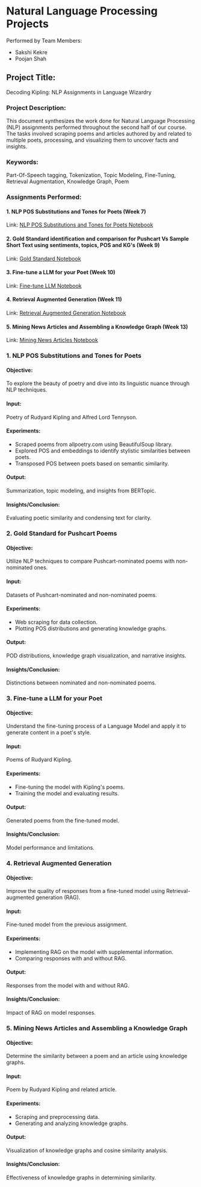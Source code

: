 # Natural Language Processing Projects 

Performed by Team Members:  
- Sakshi Kekre  
- Poojan Shah  

## Project Title:
Decoding Kipling: NLP Assignments in Language Wizardry  

### Project Description:  
This document synthesizes the work done for Natural Language Processing (NLP) assignments performed throughout the second half of our course. The tasks involved scraping poems and articles authored by and related to multiple poets, processing, and visualizing them to uncover facts and insights.

### Keywords:  
Part-Of-Speech tagging, Tokenization, Topic Modeling, Fine-Tuning, Retrieval Augmentation, Knowledge Graph, Poem

### Assignments Performed:  

#### 1. NLP POS Substitutions and Tones for Poets (Week 7)  
Link: [NLP POS Substitutions and Tones for Poets Notebook](https://drive.google.com/file/d/1IdHvpawsecXgbS38NC2kDg7HiOw02ch_/view?usp=drive_link)

#### 2. Gold Standard identification and comparison for Pushcart Vs Sample Short Text using sentiments, topics, POS and KG's (Week 9)  
Link: [Gold Standard Notebook](https://drive.google.com/file/d/17e_3UU8b2oV5wQC8_PdUgjoVKx_m4OSL/view?usp=drive_link)

#### 3. Fine-tune a LLM for your Poet (Week 10)  
Link: [Fine-tune LLM Notebook](https://drive.google.com/file/d/14WqCO9iWqprZkM-g5GPxtUah6jXygn0_/view?usp=drive_link)

#### 4. Retrieval Augmented Generation (Week 11)  
Link: [Retrieval Augmented Generation Notebook](https://colab.research.google.com/drive/12NO2P_keaKfkzKtCtQKde62i7Ps3tng2?usp=drive_link)

#### 5. Mining News Articles and Assembling a Knowledge Graph (Week 13)  
Link: [Mining News Articles Notebook](https://drive.google.com/file/d/1nbaJ8m3m9SWub5i4ix-zdFimGmC938Vu/view?usp=drive_link)

### 1. NLP POS Substitutions and Tones for Poets  
#### Objective:  
To explore the beauty of poetry and dive into its linguistic nuance through NLP techniques.  
#### Input:  
Poetry of Rudyard Kipling and Alfred Lord Tennyson.  
#### Experiments:  
- Scraped poems from allpoetry.com using BeautifulSoup library.
- Explored POS and embeddings to identify stylistic similarities between poets.
- Transposed POS between poets based on semantic similarity.
#### Output:  
Summarization, topic modeling, and insights from BERTopic.  
#### Insights/Conclusion:  
Evaluating poetic similarity and condensing text for clarity.

### 2. Gold Standard for Pushcart Poems  
#### Objective:  
Utilize NLP techniques to compare Pushcart-nominated poems with non-nominated ones.  
#### Input:  
Datasets of Pushcart-nominated and non-nominated poems.  
#### Experiments:  
- Web scraping for data collection.
- Plotting POS distributions and generating knowledge graphs.
#### Output:  
POD distributions, knowledge graph visualization, and narrative insights.  
#### Insights/Conclusion:  
Distinctions between nominated and non-nominated poems.

### 3. Fine-tune a LLM for your Poet  
#### Objective:  
Understand the fine-tuning process of a Language Model and apply it to generate content in a poet's style.  
#### Input:  
Poems of Rudyard Kipling.  
#### Experiments:  
- Fine-tuning the model with Kipling's poems.
- Training the model and evaluating results.
#### Output:  
Generated poems from the fine-tuned model.
#### Insights/Conclusion:  
Model performance and limitations.

### 4. Retrieval Augmented Generation  
#### Objective:  
Improve the quality of responses from a fine-tuned model using Retrieval-augmented generation (RAG).  
#### Input:  
Fine-tuned model from the previous assignment.  
#### Experiments:  
- Implementing RAG on the model with supplemental information.
- Comparing responses with and without RAG.
#### Output:  
Responses from the model with and without RAG.
#### Insights/Conclusion:  
Impact of RAG on model responses.

### 5. Mining News Articles and Assembling a Knowledge Graph  
#### Objective:  
Determine the similarity between a poem and an article using knowledge graphs.  
#### Input:  
Poem by Rudyard Kipling and related article.  
#### Experiments:  
- Scraping and preprocessing data.
- Generating and analyzing knowledge graphs.
#### Output:  
Visualization of knowledge graphs and cosine similarity analysis.
#### Insights/Conclusion:  
Effectiveness of knowledge graphs in determining similarity.

